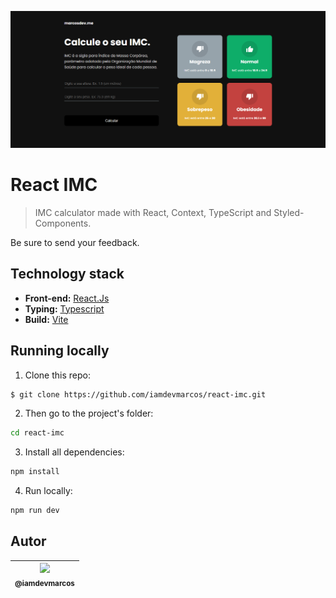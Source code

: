 <p align="center">
    <a href="https://imc-iamdevmarcos.vercel.app/">
      <img src="./public/Project.png" width="550">
    </a>
</p>

# React IMC

> IMC calculator made with React, Context, TypeScript and Styled-Components.

Be sure to send your feedback.

## Technology stack

- **Front-end:** [React.Js](https://reactjs.org/)
- **Typing:** [Typescript](https://www.typescriptlang.org/)
- **Build:** [Vite](https://vitejs.dev/)

## Running locally

1. Clone this repo:

```sh
$ git clone https://github.com/iamdevmarcos/react-imc.git
```

2. Then go to the project's folder:

```sh
cd react-imc
```

3. Install all dependencies:

```sh
npm install
```

4. Run locally:

```sh
npm run dev
```

## Autor

| [<img src="https://avatars.githubusercontent.com/u/92524722?v=4" width=115><br><sub>@iamdevmarcos</sub>](https://github.com/iamdevmarcos) |
| :---------------------------------------------------------------------------------------------------------------------------------------: |
